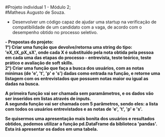 #Projeto individual 1 - Módulo 2; <br>
#Matheus Augusto de Souza.


* Desenvolver um código capaz de ajudar uma startup na verificação de compatibilidade de um candidato com a vaga, de acordo com o desempenho obtido no processo seletivo.
<b>
- Propostas do projeto: <b><br>
1°) Criar uma função que devolve/retorna uma string do tipo: 'eX_tX_pX_sX', onde cada X é substituído pela nota obtida pela pessoa em cada uma das etapas do processo - entrevista, teste teórico, teste prático e avaliação de soft skills. <br>
2°) Criar uma função que faça a busca dos usuários, com as notas minimas (de 'e', 't', 'p' e 's') dadas como entrada na função, e retorne uma listagem com os entrevistados que possuem notas maior ou igual as dadas na busca.

A primeira função vai ser chamada sem paramâmetros, e os dados vão ser inseridos em listas através de inputs. <br>
A segunda função vai ser chamada com 5 parâmetros, sendo eles: a lista com todos os usuários entrevistados e as notas de 'e', 't', 'p' e 's'. <br>

Se quisermos uma apresentação mais bonita dos usuários e resultados obtidos, podemos utilizar a função pd.DataFrame da biblioteca 'pandas'. Esta irá apresentar os dados em uma tabela.
